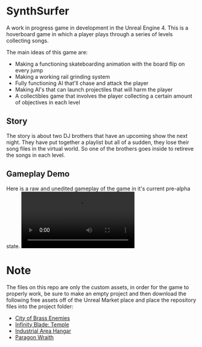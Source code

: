 # SynthSurfer

A work in progress game in development in the Unreal Engine 4. This is a hoverboard game in which a player plays through a series of levels collecting songs.

The main ideas of this game are:

- Making a functioning skateboarding animation with the board flip on every jump
- Making a working rail grinding system
- Fully functioning AI that'll chase and attack the player
- Making AI's that can launch projectiles that will harm the player
- A collectibles game that involves the player collecting a certain amount of objectives in each level

## Story

The story is about two DJ brothers that have an upcoming show the next night. They have put together a playlist but all of a sudden, they lose their song files in the virtual world. So one of the brothers goes inside to retireve the songs in each level.

## Gameplay Demo

Here is a raw and unedited gameplay of the game in it's current pre-alpha state.
![Gameplaydemo](./docs/SynthSurferPreview.mp4)

# **Note**

The files on this repo are only the custom assets, in order for the game to properly work, be sure to make an empty project and then download the following free assets off of the Unreal Market place and place the repository files into the project folder:

- [City of Brass Enemies](https://www.unrealengine.com/marketplace/en-US/product/b7cbc53813a24db1a5bd42f75151698c)
- [Infinity Blade: Temple](https://www.unrealengine.com/marketplace/en-US/product/infinity-blade-temple)
- [Industrial Area Hangar](https://www.unrealengine.com/marketplace/en-US/product/industrial-area-hangar)
- [Paragon Wraith](https://www.unrealengine.com/marketplace/en-US/product/paragon-wraith)

